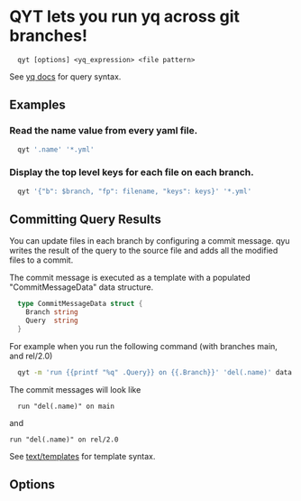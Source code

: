 # QYT lets you run yq across git branches!

```
  qyt [options] <yq_expression> <file pattern>
```

See [yq docs](https://mikefarah.gitbook.io/yq/) for query syntax.

## Examples

### Read the name value from every yaml file.
```sh
  qyt '.name' '*.yml'
```

### Display the top level keys for each file on each branch.

```sh
  qyt '{"b": $branch, "fp": filename, "keys": keys}' '*.yml'
```

## Committing Query Results

You can update files in each branch by configuring a commit message.
qyu writes the result of the query to the source file and adds all the
modified files to a commit.

The commit message is executed as a template with a populated
"CommitMessageData" data structure.

```go
  type CommitMessageData struct {
    Branch string
    Query  string
  }
```

For example when you run the following command (with branches main, and rel/2.0)

```sh
  qyt -m 'run {{printf "%q" .Query}} on {{.Branch}}' 'del(.name)' data.yml
```

The commit messages will look like
```
  run "del(.name)" on main
```
and
```
run "del(.name)" on rel/2.0
```

See [text/templates](https://golang.org/pkg/text/template/) for template syntax.

## Options